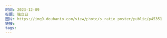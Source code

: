 ```yaml
---
时间: 2023-12-09
标题: 独立日
图片: https://img9.doubanio.com/view/photo/s_ratio_poster/public/p453518655.webp
链接: 
tags:
---
```




